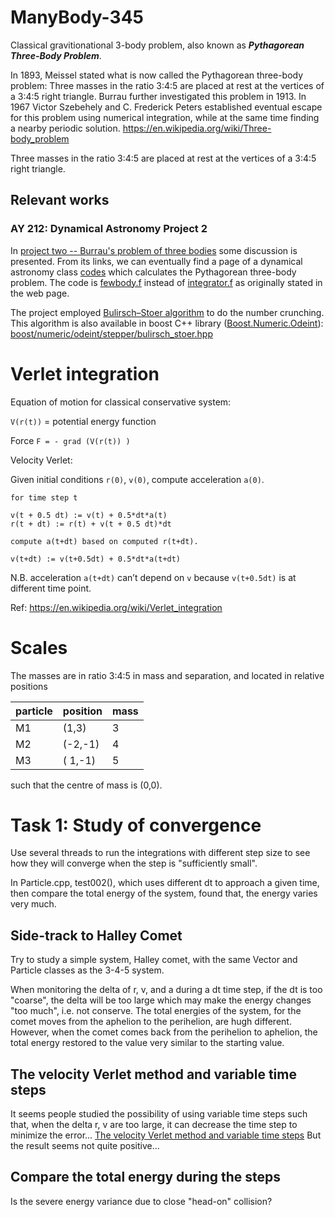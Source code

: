 # ManyBody-345
Classical gravitionational 3-body problem, also known as 
__*Pythagorean Three-Body Problem*__. 

In 1893, Meissel stated what is now called the Pythagorean three-body problem: 
Three masses in the ratio 3:4:5 are placed at rest at the vertices 
of a 3:4:5 right triangle. 
Burrau further investigated this problem in 1913. 
In 1967 Victor Szebehely and C. Frederick Peters established eventual 
escape for this problem using numerical integration, while at the same 
time finding a nearby periodic solution. 
https://en.wikipedia.org/wiki/Three-body_problem

Three masses in the ratio 3:4:5 are placed at rest at the vertices of
a 3:4:5 right triangle.


## Relevant works

### AY 212: Dynamical Astronomy Project 2
In [project two -- Burrau's problem of three bodies](https://www.ucolick.org/~laugh/oxide/projects/burrau.html)
some discussion is presented. From its links, we can eventually find a page of a
dynamical astronomy class [codes](https://www.ucolick.org/~laugh/oxide/codes/index.html) which
calculates the Pythagorean three-body problem. The code is
[fewbody.f](https://www.ucolick.org/~laugh/oxide/codes/fewbody.f.txt)
instead of [integrator.f](https://www.ucolick.org/~laugh/oxide/codes/integrator.f.txt) as originally stated in the web page.

The project employed [Bulirsch–Stoer algorithm](https://en.wikipedia.org/wiki/Bulirsch%E2%80%93Stoer_algorithm) to do the
number crunching. This algorithm is also available in boost C++ library ([Boost.Numeric.Odeint](https://www.boost.org/doc/libs/1_83_0/libs/numeric/odeint/doc/html/index.html)):
[boost/numeric/odeint/stepper/bulirsch_stoer.hpp](https://www.boost.org/doc/libs/1_83_0/boost/numeric/odeint/stepper/bulirsch_stoer.hpp)


# Verlet integration

Equation of motion for classical conservative system:

`V(r(t))` = potential energy function

Force `F = - grad (V(r(t)) )`

Velocity Verlet:

Given initial conditions `r(0)`, `v(0)`, compute acceleration `a(0)`.

```text
for time step t

v(t + 0.5 dt) := v(t) + 0.5*dt*a(t)
r(t + dt) := r(t) + v(t + 0.5 dt)*dt

compute a(t+dt) based on computed r(t+dt).

v(t+dt) := v(t+0.5dt) + 0.5*dt*a(t+dt)
```

N.B. acceleration `a(t+dt)` can’t depend on `v` because `v(t+0.5dt)` is 
at different time point.


Ref: https://en.wikipedia.org/wiki/Verlet_integration

# Scales

The masses are in ratio 3:4:5 in mass and separation,
and located in relative positions 

| particle | position | mass | 
|----------|----------|------|
| M1       | (1,3)    | 3    |
| M2       | (-2,-1)  | 4    |
| M3       | ( 1,-1)  | 5    |

such that the centre of mass is (0,0).


# Task 1: Study of convergence 

Use several threads to run the integrations with different 
step size to see how they will converge when the step is 
"sufficiently small".

In Particle.cpp, test002(), which uses different dt to
approach a given time, then compare the total energy of the 
system, found that, the energy varies very much.

## Side-track to Halley Comet
Try to study a simple system, Halley comet, with the same Vector and
Particle classes as the 3-4-5 system.

When monitoring the delta of r, v, and a during a dt time step, if the
dt is too "coarse", the delta will be too large which may make the energy
changes "too much", i.e. not conserve. The total energies of the system, for 
the comet moves from the aphelion to the perihelion, are hugh different. 
However, when the comet comes back from the perihelion to aphelion, the
total energy restored to the value very similar to the starting value.

## The velocity Verlet method and variable time steps
It seems people studied the possibility of using variable time steps
such that, when the delta r, v are too large, it can decrease the time step to minimize
the error... 
[The velocity Verlet method and variable time steps](https://scicomp.stackexchange.com/questions/34491/the-velocity-verlet-method-and-variable-time-steps)
But the result seems not quite positive...

## Compare the total energy during the steps
Is the severe energy variance due to close "head-on" collision?

